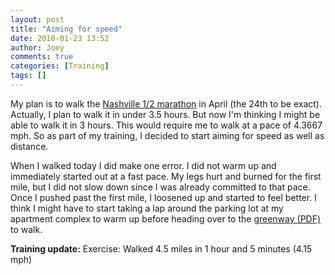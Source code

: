```yaml
---
layout: post
title: "Aiming for speed"
date: 2010-01-23 13:52
author: Joey
comments: true
categories: [Training]
tags: []
---
```

My plan is to walk the [Nashville 1/2 marathon](http://nashville.competitor.com/) in April (the 24th to be exact).  Actually, I plan to walk it in under 3.5 hours.  But now I'm thinking I might be able to walk it in 3 hours.  This would require me to walk at a pace of 4.3667 mph.  So as part of my training, I decided to start aiming for speed as well as distance.

When I walked today I did make one error.  I did not warm up and immediately started out at a fast pace.  My legs hurt and burned for the first mile, but I did not slow down since I was already committed to that pace.  Once I pushed past the first mile, I loosened up and started to feel better.  I think I might have to start taking a lap around the parking lot at my apartment complex to warm up before heading over to the [greenway (PDF)](http://www.nashville.gov/greenways/pdfs/maps/SRStonesRiver.pdf) to walk.

**Training update:**
Exercise: Walked 4.5 miles in 1 hour and 5 minutes (4.15 mph)
